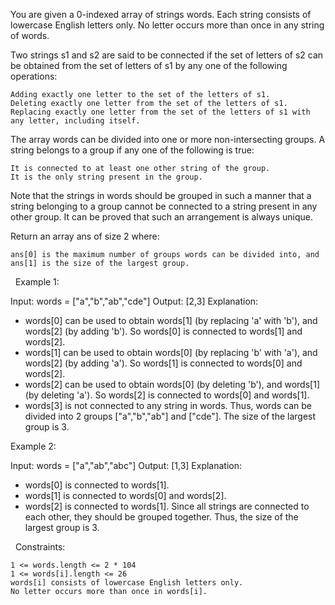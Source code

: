 You are given a 0-indexed array of strings words. Each string consists of lowercase English letters only. No letter occurs more than once in any string of words.

Two strings s1 and s2 are said to be connected if the set of letters of s2 can be obtained from the set of letters of s1 by any one of the following operations:


	Adding exactly one letter to the set of the letters of s1.
	Deleting exactly one letter from the set of the letters of s1.
	Replacing exactly one letter from the set of the letters of s1 with any letter, including itself.


The array words can be divided into one or more non-intersecting groups. A string belongs to a group if any one of the following is true:


	It is connected to at least one other string of the group.
	It is the only string present in the group.


Note that the strings in words should be grouped in such a manner that a string belonging to a group cannot be connected to a string present in any other group. It can be proved that such an arrangement is always unique.

Return an array ans of size 2 where:


	ans[0] is the maximum number of groups words can be divided into, and
	ans[1] is the size of the largest group.


 
Example 1:

Input: words = ["a","b","ab","cde"]
Output: [2,3]
Explanation:
- words[0] can be used to obtain words[1] (by replacing 'a' with 'b'), and words[2] (by adding 'b'). So words[0] is connected to words[1] and words[2].
- words[1] can be used to obtain words[0] (by replacing 'b' with 'a'), and words[2] (by adding 'a'). So words[1] is connected to words[0] and words[2].
- words[2] can be used to obtain words[0] (by deleting 'b'), and words[1] (by deleting 'a'). So words[2] is connected to words[0] and words[1].
- words[3] is not connected to any string in words.
Thus, words can be divided into 2 groups ["a","b","ab"] and ["cde"]. The size of the largest group is 3.  


Example 2:

Input: words = ["a","ab","abc"]
Output: [1,3]
Explanation:
- words[0] is connected to words[1].
- words[1] is connected to words[0] and words[2].
- words[2] is connected to words[1].
Since all strings are connected to each other, they should be grouped together.
Thus, the size of the largest group is 3.


 
Constraints:


	1 <= words.length <= 2 * 104
	1 <= words[i].length <= 26
	words[i] consists of lowercase English letters only.
	No letter occurs more than once in words[i].

